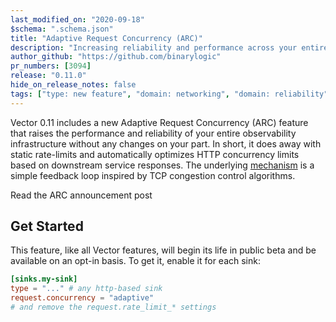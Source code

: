 ```yaml
---
last_modified_on: "2020-09-18"
$schema: ".schema.json"
title: "Adaptive Request Concurrency (ARC)"
description: "Increasing reliability and performance across your entire observability infrastructure."
author_github: "https://github.com/binarylogic"
pr_numbers: [3094]
release: "0.11.0"
hide_on_release_notes: false
tags: ["type: new feature", "domain: networking", "domain: reliability", "domain: performance"]
---
```


Vector 0.11 includes a new Adaptive Request Concurrency (ARC) feature that
raises the performance and reliability of your entire observability
infrastructure without any changes on your part. In short, it does away with
static rate-limits and automatically optimizes HTTP concurrency limits based on
downstream service responses. The underlying [mechanism](#how-it-works) is a
simple feedback loop inspired by TCP congestion control algorithms.

<Jump to="/blog/adaptive-request-concurrency/">Read the ARC announcement post</Jump>

## Get Started

This feature, like all Vector features, will begin its life in public beta and
be available on an opt-in basis. To get it, enable it for each sink:

```toml
[sinks.my-sink]
type = "..." # any http-based sink
request.concurrency = "adaptive"
# and remove the request.rate_limit_* settings
```

[announcement]: /blog/adaptive-request-concurrency/
